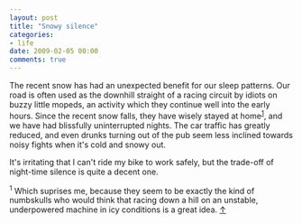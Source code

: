 ```yaml
---
layout: post
title: "Snowy silence"
categories:
- life
date: 2009-02-05 00:00
comments: true
---
```


<p>The recent snow has had an unexpected benefit for our sleep patterns. Our road is often used as the downhill straight of a racing circuit by idiots on buzzy little mopeds, an activity which they continue well into the early hours. Since the recent snow falls, they have wisely stayed at home<sup id="r1-50209"><a href="#f1-50209">1</a></sup>, and we have had blissfully uninterrupted nights. The car traffic has greatly reduced, and even drunks turning out of the pub seem less inclined towards noisy fights when it's cold and snowy out.</p>

<p>It's irritating that I can't ride my bike to work safely, but the trade-off of night-time silence is quite a decent one.</p>

<p><sup id="f1-50209">1</sup> Which suprises me, because they seem to be exactly the kind of numbskulls who would think that racing down a hill on an unstable, underpowered machine in icy conditions is a great idea. <a href="#r1-50209">&uarr;</a></p>


